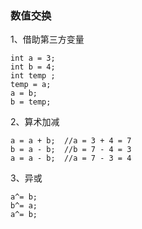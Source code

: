 ### 数值交换

1、借助第三方变量

```
int a = 3;
int b = 4;
int temp ;
temp = a;
a = b;
b = temp;
```

2、算术加减

```
a = a + b;	//a = 3 + 4 = 7
b = a - b;	//b = 7 - 4 = 3
a = a - b;	//a = 7 - 3 = 4
```

3、异或

```
a^= b;
b^= a;
a^= b;
```

